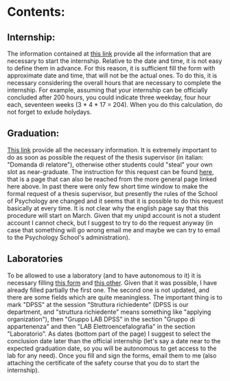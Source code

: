 # Contents:

## **Internship:**
The information contained at [this link](https://www.psicologia.unipd.it/en/training-and-stages-0) provide all the information that are necessary to start the internship.
Relative to the date and time, it is not easy to define them in advance. For this reason, it is sufficient fill the form with approximate date and time, that will not be the actual ones.
To do this, it is necessary considering the overall hours that are necessary to complete the internship. For example, assuming that your internship can be officially concluded after 200 hours, you could indicate three weekday, four hour each, seventeen weeks (3 * 4 * 17 = 204). When you do this calculation, do not forget to exlude holydays.

## **Graduation:**
[This link](https://www.psicologia.unipd.it/en/final-dissertation-and-thesis-submission) provide all the necessary information.
It is extremely important to do as soon as possible the request of the thesis supervisor (in italian: "Domanda di relatore"), otherwise other students could "steal" your own slot as near-graduate. The instruction for this request can  be found [here](), that is a page that can also be reached from the more general page linked here above.
In past there were only few short time window to make the formal request of a thesis supervisor, but presently the rules of the School of Psychology are changed and it seems that it is possible to do this request basically at every time. It is not clear why the english page say that this procedure will start on March. Given that my unipd account is not a student account I cannot check, but I suggest to try to do the request anyway (in case that something will go wrong email me and maybe we can try to email to the Psychology School's administration).

## **Laboratories**
To be allowed to use a laboratory (and to have autonomous to it) it is necessary filling [this form](https://www.dropbox.com/s/pz3bx67vcs2nlr8/0-Scheda-di-accesso-ai-corsi-per-i-frequentatori-dei-laboratori.pdf?dl=0) and [this other](https://www.dropbox.com/s/t08uk8jiw5071rt/Modello-richiesta-pass-con-Microntel-vers-11_2019.pdf?dl=0). Given that it was possible, I have already filled partially the first one. The second one is not updated, and there are some fields which are quite meaningless. The important thing is to mark "DPSS" at the session "Struttura richiedente" (DPSS is our department, and "struttura richiedente" means something like "applying organization"), then "Gruppo LAB DPSS" in the section "Gruppo di appartenenza" and then "LAB Elettroencefalografia" in the section "Laboratorio". 
As dates (bottom part of the page) I suggest to select the conclusion date later than the official internship (let's say a date near to the expected graduation date, so you will be autonomous to get access to the lab for any need).
Once you fill and sign the forms, email them to me (also attaching the certificate of the safety course that you do to start the internship).
